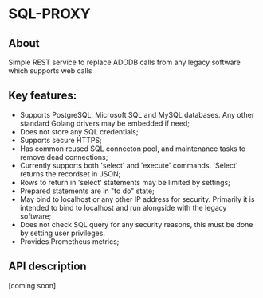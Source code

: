 # SQL-PROXY

## About 

Simple REST service to replace ADODB calls from any legacy software which supports web calls

## Key features:

* Supports PostgreSQL, Microsoft SQL and MySQL databases. Any other standard Golang drivers may be embedded if need;
* Does not store any SQL credentials;
* Supports secure HTTPS;
* Has common reused SQL connecton pool, and maintenance tasks to remove dead connections;
* Currently supports both 'select' and 'execute' commands. 'Select' returns the recordset in JSON;
* Rows to return in 'select' statements may be limited by settings;
* Prepared statements are in "to do" state;
* May bind to localhost or any other IP address for security. Primarily it is intended to bind to localhost and run alongside with the legacy software;
* Does not check SQL query for any security reasons, this must be done by setting user privileges.
* Provides Prometheus metrics; 

## API description

[coming soon]